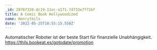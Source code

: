 ```yaml
---
_id: 2876f320-dc19-11ec-a171-7d733e7f71bf
title: A Comic Book Hollywoodized
name: Henrythils
date: '2022-05-25T10:55:15.558Z'
---
```

Automatischer Roboter ist der beste Start für finanzielle Unabhängigkeit. https://thils.bookeat.es/gotodate/promotion

